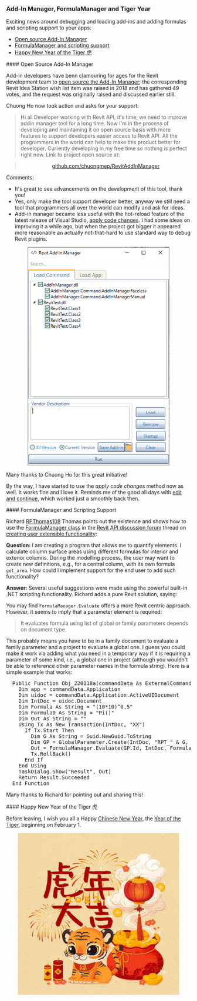 <head>
<meta http-equiv="Content-Type" content="text/html; charset=utf-8">
<link rel="stylesheet" type="text/css" href="bc.css">
<script src="https://cdn.rawgit.com/google/code-prettify/master/loader/run_prettify.js" type="text/javascript"></script>
</head>

<!---

- open source
  https://github.com/chuongmep/RevitAddInManager
  /Users/jta/a/doc/revit/tbc/git/a/img/RevitAddInManager.png

- [FormulaManager Class](https://www.revitapidocs.com/2022/d061dadf-70da-a883-ec12-5cf98ded069e.htm)
  [Create user extensible functionality](https://forums.autodesk.com/t5/revit-api-forum/create-user-extesible-funcionality/m-p/10887473)

twitter:

 in the #RevitAPI @AutodeskForge @AutodeskRevit #bim #DynamoBim #ForgeDevCon 

&ndash; 
...

linkedin:

#bim #DynamoBim #ForgeDevCon #Revit #API #IFC #SDK #AI #VisualStudio #Autodesk #AEC #adsk

the [Revit API discussion forum](http://forums.autodesk.com/t5/revit-api-forum/bd-p/160) thread

<center>
<img src="img/" alt="" title="" width="600"/>
<p style="font-size: 80%; font-style:italic"></p>
</center>

-->

### Add-In Manager, FormulaManager and Tiger Year

Exciting news around debugging and loading add-ins and adding formulas and scripting support to your apps:

- [Open source Add-In Manager](#2)
- [FormulaManager and scripting support](#4)
- [Happy New Year of the Tiger 虎](#5)

####<a name="2"></a> Open Source Add-In Manager

Add-in developers have benn clamouring for ages for the Revit development team
to [open source the Add-In Manager](https://forums.autodesk.com/t5/revit-ideas/open-source-add-in-manager/idi-p/8049456);
the corresponding Revit Idea Station wish list item was raised in 2018 and has gathered 49 votes, and the request was originally raised and discussed earlier still.

Chuong Ho now took action and asks for your support:

> Hi all Developer working with Revit API,
it's time; we need to improve addin manager tool for a long time.
Now I'm in the process of developing and maintaining it on open source basis with more features to support developers easier access to Revit API.
All the programmers in the world can help to make this product better for developer.
Currently developing in my free time so nothing is perfect right now.
Link to project open source at:

> <p style="text-align:center"><a href="https://github.com/chuongmep/RevitAddInManager">github.com/chuongmep/RevitAddInManager</a></p>

Comments:

- It's great to see advancements on the development of this tool, thank you!
- Yes, only make the tool support developer better, anyway we still need a tool that programmers all over the world can modify and ask for ideas.
- Add-in manager became less useful with the hot-reload feature of the latest release of Visual Studio,
[apply code changes](https://thebuildingcoder.typepad.com/blog/2021/10/localised-forge-intros-and-apply-code-changes.html#4).
I had some ideas on improving it a while ago, but when the project got bigger it appeared more reasonable an actually not-that-hard to use standard way to debug Revit plugins.

<center>
<img src="img/RevitAddInManager.png" alt="RevitAddInManager" title="RevitAddInManager" width="386"/> <!-- 386 -->
</center>

Many thanks to Chuong Ho for this great initiative!

By the way, I have started to use the <i>apply code changes</i> method now as well.
It works fine and I love it.
Reminds me of the good all days
with [edit and continue](https://thebuildingcoder.typepad.com/blog/about-the-author.html#5.49),
which worked just a smoothly back then.

####<a name="4"></a> FormulaManager and Scripting Support 

Richard [RPThomas108](https://forums.autodesk.com/t5/user/viewprofilepage/user-id/1035859) Thomas
points out the existence and shows how to use
the [FormulaManager class](https://www.revitapidocs.com/2022/d061dadf-70da-a883-ec12-5cf98ded069e.htm) in
the [Revit API discussion forum](http://forums.autodesk.com/t5/revit-api-forum/bd-p/160) thread
on [creating user extensible functionality](https://forums.autodesk.com/t5/revit-api-forum/create-user-extesible-funcionality/m-p/10887473):

**Question:** I am creating a program that allows me to quantify elements. 
I calculate column surface areas using different formulas for interior and exterior columns.
During the modelling process, the user may want to create new definitions, e.g., for a central column, with its own formula `get_area`.
How could I implement support for the end user to add such functionality?

**Answer:** Several useful suggestions were made using the powerful built-in .NET scripting functionality.
Richard adds a pure Revit solution, saying:

You may find `FormulaManager.Evaluate` offers a more Revit centric approach.
However, it seems to imply that a parameter element is required:

> It evaluates formula using list of global or family parameters depends on document type.

This probably means you have to be in a family document to evaluate a family parameter and a project to evaluate a global one.
I guess you could make it work via adding what you need in a temporary way if it is requiring a parameter of some kind, i.e., a global one in project (although you wouldn't be able to reference other parameter names in the formula string).
Here is a simple example that works:

<pre class="code">
  Public Function Obj_220118a(commandData As ExternalCommandData, ByRef message As String, elements As ElementSet) As Result
    Dim app = commandData.Application
    Dim uidoc = commandData.Application.ActiveUIDocument
    Dim IntDoc = uidoc.Document
    Dim Formula As String = "(10*10)^0.5"
    Dim Formula0 As String = "Pi()"
    Dim Out As String = ""
    Using Tx As New Transaction(IntDoc, "XX")
      If Tx.Start Then
        Dim G As String = Guid.NewGuid.ToString
        Dim GP = GlobalParameter.Create(IntDoc, "RPT_" & G, SpecTypeId.Number)
        Out = FormulaManager.Evaluate(GP.Id, IntDoc, Formula0)
        Tx.RollBack()
      End If
    End Using
    TaskDialog.Show("Result", Out)
    Return Result.Succeeded
  End Function
</pre>

Many thanks to Richard for pointing out and sharing this!

####<a name="5"></a> Happy New Year of the Tiger 虎

Before leaving, I wish you all a 
Happy [Chinese New Year](https://en.wikipedia.org/wiki/Chinese_New_Year),
the [Year of the Tiger](https://en.wikipedia.org/wiki/Tiger_(zodiac)),
beginning on February 1.

<center>
<img src="img/2022-01-26_tiger_year.jpg" alt="Year of the Tiger" title="Year of the Tiger" width="440"/> <!-- 1100 -->
</center>
